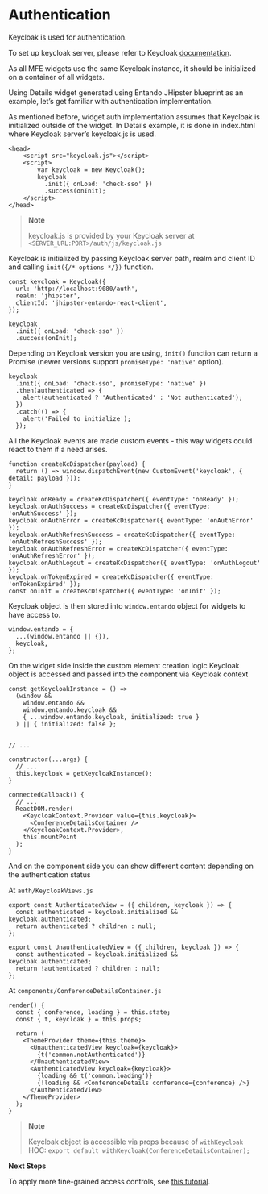 # Authentication

Keycloak is used for authentication.

To set up keycloak server, please refer to Keycloak
[documentation](https://www.keycloak.org/documentation.html).

As all MFE widgets use the same Keycloak instance, it should be
initialized on a container of all widgets.

Using Details widget generated using Entando JHipster blueprint as an
example, let’s get familiar with authentication implementation.

As mentioned before, widget auth implementation assumes that Keycloak is
initialized outside of the widget. In Details example, it is done in
index.html where Keycloak server’s keycloak.js is used.

    <head>
        <script src="keycloak.js"></script>
        <script>
            var keycloak = new Keycloak();
            keycloak
              .init({ onLoad: 'check-sso' })
              .success(onInit);
        </script>
    </head>

> **Note**
>
> keycloak.js is provided by your Keycloak server at
> `<SERVER_URL:PORT>/auth/js/keycloak.js`

Keycloak is initialized by passing Keycloak server path, realm and
client ID and calling `init({/* options */})` function.

    const keycloak = Keycloak({
      url: 'http://localhost:9080/auth',
      realm: 'jhipster',
      clientId: 'jhipster-entando-react-client',
    });

    keycloak
      .init({ onLoad: 'check-sso' })
      .success(onInit);

Depending on Keycloak version you are using, `init()` function can
return a Promise (newer versions support `promiseType: 'native'`
option).

    keycloak
      .init({ onLoad: 'check-sso', promiseType: 'native' })
      .then(authenticated => {
        alert(authenticated ? 'Authenticated' : 'Not authenticated');
      })
      .catch(() => {
        alert('Failed to initialize');
      });

All the Keycloak events are made custom events - this way widgets could
react to them if a need arises.

    function createKcDispatcher(payload) {
      return () => window.dispatchEvent(new CustomEvent('keycloak', { detail: payload }));
    }

    keycloak.onReady = createKcDispatcher({ eventType: 'onReady' });
    keycloak.onAuthSuccess = createKcDispatcher({ eventType: 'onAuthSuccess' });
    keycloak.onAuthError = createKcDispatcher({ eventType: 'onAuthError' });
    keycloak.onAuthRefreshSuccess = createKcDispatcher({ eventType: 'onAuthRefreshSuccess' });
    keycloak.onAuthRefreshError = createKcDispatcher({ eventType: 'onAuthRefreshError' });
    keycloak.onAuthLogout = createKcDispatcher({ eventType: 'onAuthLogout' });
    keycloak.onTokenExpired = createKcDispatcher({ eventType: 'onTokenExpired' });
    const onInit = createKcDispatcher({ eventType: 'onInit' });

Keycloak object is then stored into `window.entando` object for widgets
to have access to.

    window.entando = {
      ...(window.entando || {}),
      keycloak,
    };

On the widget side inside the custom element creation logic Keycloak
object is accessed and passed into the component via Keycloak context

    const getKeycloakInstance = () =>
      (window &&
        window.entando &&
        window.entando.keycloak &&
        { ...window.entando.keycloak, initialized: true }
      ) || { initialized: false };


    // ...

    constructor(...args) {
      // ...
      this.keycloak = getKeycloakInstance();
    }

    connectedCallback() {
      // ...
      ReactDOM.render(
        <KeycloakContext.Provider value={this.keycloak}>
          <ConferenceDetailsContainer />
        </KeycloakContext.Provider>,
        this.mountPoint
      );
    }

And on the component side you can show different content depending on
the authentication status

At `auth/KeycloakViews.js`

    export const AuthenticatedView = ({ children, keycloak }) => {
      const authenticated = keycloak.initialized && keycloak.authenticated;
      return authenticated ? children : null;
    };

    export const UnauthenticatedView = ({ children, keycloak }) => {
      const authenticated = keycloak.initialized && keycloak.authenticated;
      return !authenticated ? children : null;
    };

At `components/ConferenceDetailsContainer.js`

    render() {
      const { conference, loading } = this.state;
      const { t, keycloak } = this.props;

      return (
        <ThemeProvider theme={this.theme}>
          <UnauthenticatedView keycloak={keycloak}>
            {t('common.notAuthenticated')}
          </UnauthenticatedView>
          <AuthenticatedView keycloak={keycloak}>
            {loading && t('common.loading')}
            {!loading && <ConferenceDetails conference={conference} />}
          </AuthenticatedView>
        </ThemeProvider>
      );
    }

> **Note**
>
> Keycloak object is accessible via props because of `withKeycloak` HOC:
> `export default withKeycloak(ConferenceDetailsContainer);`

**Next Steps**

To apply more fine-grained access controls, see [this tutorial](../ms/add-access-controls.md).

